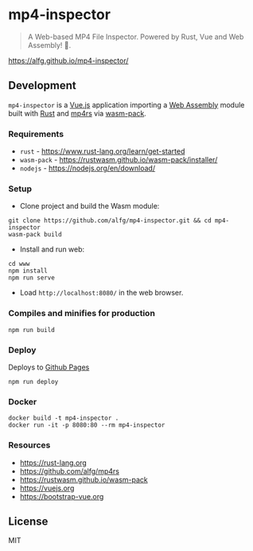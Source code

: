 # mp4-inspector 
> A Web-based MP4 File Inspector. Powered by Rust, Vue and Web Assembly! 🦀.

https://alfg.github.io/mp4-inspector/

## Development
`mp4-inspector` is a [Vue.js](https://vuejs.org/) application importing a [Web Assembly](https://webassembly.org/) module built with [Rust](https://www.rust-lang.org) and [mp4rs](https://github.com/alfg/mp4rs) via [wasm-pack](https://rustwasm.github.io/wasm-pack).


### Requirements
* `rust` - https://www.rust-lang.org/learn/get-started
* `wasm-pack` - https://rustwasm.github.io/wasm-pack/installer/
* `nodejs` - https://nodejs.org/en/download/

### Setup 
* Clone project and build the Wasm module:
```
git clone https://github.com/alfg/mp4-inspector.git && cd mp4-inspector
wasm-pack build
```

* Install and run web:
```
cd www
npm install
npm run serve
```

* Load `http://localhost:8080/` in the web browser.

### Compiles and minifies for production
```
npm run build
```

### Deploy
Deploys to [Github Pages](https://pages.github.com/)
```
npm run deploy
```

### Docker
```
docker build -t mp4-inspector .
docker run -it -p 8080:80 --rm mp4-inspector
```

### Resources
* https://rust-lang.org
* https://github.com/alfg/mp4rs
* https://rustwasm.github.io/wasm-pack
* https://vuejs.org
* https://bootstrap-vue.org

## License
MIT